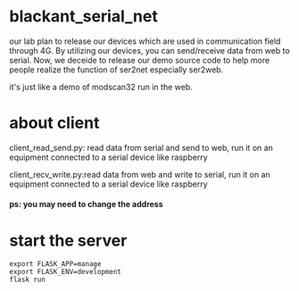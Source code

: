 # blackant_serial_net
  our lab plan to release our devices which are used in communication field through 4G. By utilizing our devices, you can send/receive data from web to serial. Now, we deceide to release our demo source code to help more people realize the function of ser2net especially ser2web.
  
  it's just like a demo of modscan32 run in the web.

# about client
client_read_send.py: read data from serial and send to web, run it on an equipment connected to a serial device like raspberry
  
client_recv_write.py:read data from web and write to serial, run it on an equipment connected to a serial device like raspberry

#### ps: you may need to change the address

# start the server

```cd blackant_serial_net\web
export FLASK_APP=manage
export FLASK_ENV=development
flask run
